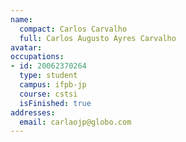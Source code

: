 ```yaml
---
name:
  compact: Carlos Carvalho
  full: Carlos Augusto Ayres Carvalho
avatar:
occupations:
- id: 20062370264
  type: student
  campus: ifpb-jp
  course: cstsi
  isFinished: true
addresses:
  email: carlaojp@globo.com
---
```

